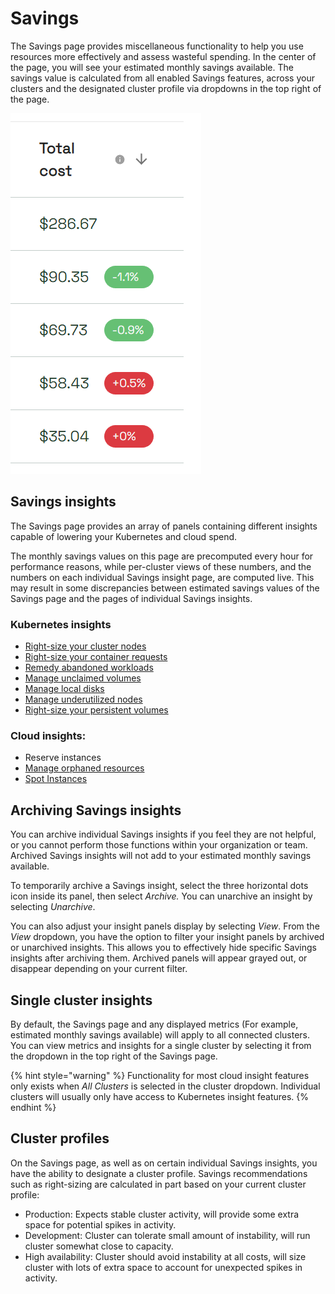 # Savings

The Savings page provides miscellaneous functionality to help you use resources more effectively and assess wasteful spending. In the center of the page, you will see your estimated monthly savings available. The savings value is calculated from all enabled Savings features, across your clusters and the designated cluster profile via dropdowns in the top right of the page.

![The Savings page](<.gitbook/assets/image (2) (1).png>)

## Savings insights

The Savings page provides an array of panels containing different insights capable of lowering your Kubernetes and cloud spend.

The monthly savings values on this page are precomputed every hour for performance reasons, while per-cluster views of these numbers, and the numbers on each individual Savings insight page, are computed live. This may result in some discrepancies between estimated savings values of the Savings page and the pages of individual Savings insights.

### Kubernetes insights

* [Right-size your cluster nodes](using-kubecost/navigating-the-kubecost-ui/savings/cluster-right-sizing-recommendations.md)
* [Right-size your container requests](auto-request-sizing.md)
* [Remedy abandoned workloads](abandoned-workloads.md)
* [Manage unclaimed volumes](unclaimed-volumes.md)
* [Manage local disks](local-disks.md)
* [Manage underutilized nodes](underutilized-nodes.md)
* [Right-size your persistent volumes](using-kubecost/navigating-the-kubecost-ui/savings/pv-right-sizing-rec.md)

### Cloud insights:

* Reserve instances
* [Manage orphaned resources](orphaned-resources.md)
* [Spot Instances](spot-checklist.md)

## Archiving Savings insights

You can archive individual Savings insights if you feel they are not helpful, or you cannot perform those functions within your organization or team. Archived Savings insights will not add to your estimated monthly savings available.

To temporarily archive a Savings insight, select the three horizontal dots icon inside its panel, then select _Archive._ You can unarchive an insight by selecting _Unarchive_.

You can also adjust your insight panels display by selecting _View_. From the _View_ dropdown, you have the option to filter your insight panels by archived or unarchived insights. This allows you to effectively hide specific Savings insights after archiving them. Archived panels will appear grayed out, or disappear depending on your current filter.

## Single cluster insights

By default, the Savings page and any displayed metrics (For example, estimated monthly savings available) will apply to all connected clusters. You can view metrics and insights for a single cluster by selecting it from the dropdown in the top right of the Savings page.

{% hint style="warning" %}
Functionality for most cloud insight features only exists when _All Clusters_ is selected in the cluster dropdown. Individual clusters will usually only have access to Kubernetes insight features.
{% endhint %}

## Cluster profiles

On the Savings page, as well as on certain individual Savings insights, you have the ability to designate a cluster profile. Savings recommendations such as right-sizing are calculated in part based on your current cluster profile:

* Production: Expects stable cluster activity, will provide some extra space for potential spikes in activity.
* Development: Cluster can tolerate small amount of instability, will run cluster somewhat close to capacity.
* High availability: Cluster should avoid instability at all costs, will size cluster with lots of extra space to account for unexpected spikes in activity.
